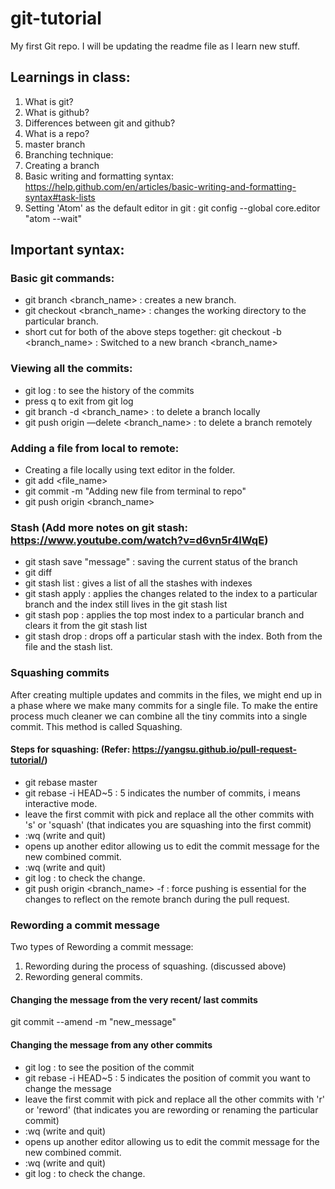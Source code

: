 # git-tutorial
My first Git repo. I will be updating the readme file as I learn new stuff.

## Learnings in class:
1. What is git?
2. What is github?
3. Differences between git and github?
4. What is a repo?
5. master branch
6. Branching technique: 
7. Creating a branch
8. Basic writing and formatting syntax: https://help.github.com/en/articles/basic-writing-and-formatting-syntax#task-lists
9. Setting 'Atom' as the default editor in git : git config --global core.editor "atom --wait"


## Important syntax:

### Basic git commands:
- git branch <branch_name> : creates a new branch.
- git checkout <branch_name> : changes the working directory to the particular branch.
- short cut for both of the above steps together: git checkout -b <branch_name> : Switched to a new branch <branch_name>

### Viewing all the commits:
- git log : to see the history of the commits
- press q to exit from git log
- git branch -d <branch_name> : to delete a branch locally
- git push origin —delete <branch_name> : to delete a branch remotely 


### Adding a file from local to remote:
- Creating a file locally using text editor in the folder.
- git add <file_name>
- git commit -m "Adding new file from terminal to repo"
- git push origin <branch_name>

### Stash (Add more notes on git stash: https://www.youtube.com/watch?v=d6vn5r4lWqE)
- git stash save "message" : saving the current status of the branch
- git diff
- git stash list : gives a list of all the stashes with indexes
- git stash apply <index> : applies the changes related to the index to a particular branch and the index still lives in the git stash list
- git stash pop : applies the top most index to a particular branch and clears it from the git stash list
- git stash drop <index> : drops off a particular stash with the index. Both from the file and the stash list.

### Squashing commits
After creating multiple updates and commits in the files, we might end up in a phase where we make many commits for a single file. To make the entire process much cleaner we can combine all the tiny commits into a single commit. This method is called Squashing.

#### Steps for squashing: (Refer: https://yangsu.github.io/pull-request-tutorial/)
- git rebase master
- git rebase -i HEAD~5 : 5 indicates the number of commits, i means interactive mode.
- leave the first commit with pick and replace all the other commits with 's' or 'squash' (that indicates you are squashing into the first commit)
- :wq (write and quit)
- opens up another editor allowing us to edit the commit message for the new combined commit.
- :wq (write and quit)
- git log : to check the change.
- git push origin <branch_name> -f : force pushing is essential for the changes to reflect on the remote branch during the pull request.

### Rewording a commit message
Two types of Rewording a commit message:
1. Rewording during the process of squashing. (discussed above)
2. Rewording general commits.

#### Changing the message from the very recent/ last commits
git commit --amend -m "new_message"

#### Changing the message from any other commits
- git log : to see the position of the commit
- git rebase -i HEAD~5 : 5 indicates the position of commit you want to change the message
- leave the first commit with pick and replace all the other commits with 'r' or 'reword' (that indicates you are rewording or renaming the particular commit)
- :wq (write and quit)
- opens up another editor allowing us to edit the commit message for the new combined commit.
- :wq (write and quit)
- git log : to check the change.
